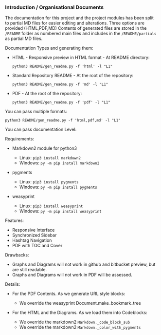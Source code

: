 
### **Introduction / Organisational Documents**

The documentation for this project and the project modules has been split to partial MD files for easier editing and alterations. Three options are provided (HTML,PDF,MD) Contents of generated files are stored in the ``` /README ``` folder as numbered main files and includes in the ``` /README/partials ``` as partial MD files.

Documentation Types and generating them:

*  HTML - Responsive preview in HTML format - At README directory:

	```python3 README/gen_readme.py -f 'html' -l "L1"```

*  Standard Repository README - At the root of the repository:
	
	```python3 README/gen_readme.py -f 'md' -l "L1"```

*  PDF - At the root of the repository:
	
	```python3 README/gen_readme.py -f 'pdf' -l "L1"```

You can pass multiple formats:

```python3 README/gen_readme.py -f 'html,pdf,md' -l "L1"```

You can pass documentation Level:

Requirements:

*  Markdown2 module for python3
	
	*  Linux: ```pip3 install markdown2```
	*  Windows: ```py -m pip install markdown2```

*  pygments

	*  Linux: ```pip3 install pygments```
	*  Windows: ```py -m pip install pygments```

*  weasyprint

	*  Linux: ```pip3 install weasyprint```
	*  Windows: ```py -m pip install weasyprint```


Features:

*  Responsive Interface
*  Synchronized Sidebar
*  Hashtag Navigation
*  PDF with TOC and Cover

Drawbacks:

*  Graphs and Diagrams will not work in github and bitbucket preview, but are still readable.
*  Graphs and Diagrams will not work in PDF will be assessed.

Details:

*  For the PDF Contents. As we generate URL style blocks:
	*  We override the weasyprint Document.make_bookmark_tree

*  For the HTML and the Diagrams. As we load them into Codeblocks:
	*  We override the markdown2 ```Markdown._code_block_sub```
	*  We override the markdown2 ```Markdown._color_with_pygments```
